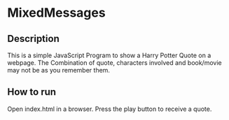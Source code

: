 # MixedMessages

## Description

This is a simple JavaScript Program to show a Harry Potter Quote on a webpage.
The Combination of quote, characters involved and book/movie may not be as you remember them.

## How to run

Open index.html in a browser.
Press the play button to receive a quote.

